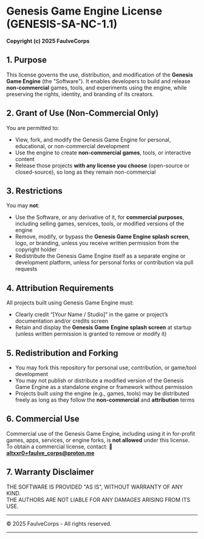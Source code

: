 # Genesis Game Engine License (GENESIS-SA-NC-1.1)

**Copyright (c) 2025 FaulveCorps**

## 1. Purpose

This license governs the use, distribution, and modification of the **Genesis Game Engine** (the "Software"). It enables developers to build and release **non-commercial** games, tools, and experiments using the engine, while preserving the rights, identity, and branding of its creators.

## 2. Grant of Use (Non-Commercial Only)

You are permitted to:
- View, fork, and modify the Genesis Game Engine for personal, educational, or non-commercial development
- Use the engine to create **non-commercial games**, tools, or interactive content
- Release those projects **with any license you choose** (open-source or closed-source), so long as they remain non-commercial

## 3. Restrictions

You may **not**:
- Use the Software, or any derivative of it, for **commercial purposes**, including selling games, services, tools, or modified versions of the engine
- Remove, modify, or bypass the **Genesis Game Engine splash screen**, logo, or branding, unless you receive written permission from the copyright holder
- Redistribute the Genesis Game Engine itself as a separate engine or development platform, unless for personal forks or contribution via pull requests

## 4. Attribution Requirements

All projects built using Genesis Game Engine must:
- Clearly credit “[Your Name / Studio]” in the game or project’s documentation and/or credits screen
- Retain and display the **Genesis Game Engine splash screen** at startup (unless written permission is granted to remove or modify it)

## 5. Redistribution and Forking

- You may fork this repository for personal use, contribution, or game/tool development
- You may not publish or distribute a modified version of the Genesis Game Engine as a standalone engine or framework without permission
- Projects built *using* the engine (e.g., games, tools) may be distributed freely as long as they follow the **non-commercial** and **attribution** terms

## 6. Commercial Use
Commercial use of the Genesis Game Engine, including using it in for-profit games, apps, services, or engine forks, is **not allowed** under this license.  
To obtain a commercial license, contact:
📧 **altxxr0+faulve_corps@proton.me**

## 7. Warranty Disclaimer

THE SOFTWARE IS PROVIDED "AS IS", WITHOUT WARRANTY OF ANY KIND.  
THE AUTHORS ARE NOT LIABLE FOR ANY DAMAGES ARISING FROM ITS USE.

---

© 2025 FaulveCorps - All rights reserved.


---
